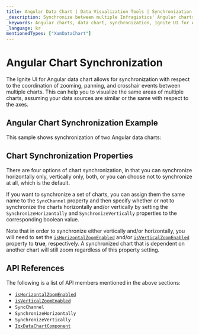 ```yaml
---
title: Angular Data Chart | Data Visualization Tools | Synchronization | Infragistics
_description: Synchronize between multiple Infragistics' Angular charts controls including zooming, panning and crosshair events. Learn about our Ignite UI for Angular graph synchronization capabilities!
_keywords: Angular charts, data chart, synchronization, Ignite UI for Angular, Infragistics
_language: kr
mentionedTypes: ["XamDataChart"]
---
```


# Angular Chart Synchronization

The Ignite UI for Angular data chart allows for synchronization with respect to the coordination of zooming, panning, and crosshair events between multiple charts. This can help you to visualize the same areas of multiple charts, assuming your data sources are similar or the same with respect to the axes.

## Angular Chart Synchronization Example

This sample shows synchronization of two Angular data charts:

<code-view style="height: 600px" alt="Angular Chart Synchronization Example"
           data-demos-base-url="{environment:dvDemosBaseUrl}"
                    iframe-src="{environment:dvDemosBaseUrl}/charts/data-chart/chart-synchronization"
                                                 github-src="charts/data-chart/chart-synchronization">
</code-view>


<div class="divider--half"></div>

## Chart Synchronization Properties

There are four options of chart synchronization, in that you can synchronize horizontally only, vertically only, both, or you can choose not to synchronize at all, which is the default.

If you want to synchronize a set of charts, you can assign them the same name to the `SyncChannel` property and then specify whether or not to synchronize the charts horizontally and/or vertically by setting the `SynchronizeHorizontally` and `SynchronizeVertically` properties to the corresponding boolean value.

Note that in order to synchronize either vertically and/or horizontally, you will need to set the [`isHorizontalZoomEnabled`]({environment:dvApiBaseUrl}/products/ignite-ui-angular/api/docs/typescript/latest/classes/igniteui_angular_charts.igxdatachartcomponent.html#ishorizontalzoomenabled) and/or [`isVerticalZoomEnabled`]({environment:dvApiBaseUrl}/products/ignite-ui-angular/api/docs/typescript/latest/classes/igniteui_angular_charts.igxdatachartcomponent.html#isverticalzoomenabled) property to **true**, respectively. A synchronized chart that is dependent on another chart will still zoom regardless of this property setting.

## API References

The following is a list of API members mentioned in the above sections:

*   [`isHorizontalZoomEnabled`]({environment:dvApiBaseUrl}/products/ignite-ui-angular/api/docs/typescript/latest/classes/igniteui_angular_charts.igxdatachartcomponent.html#ishorizontalzoomenabled)
*   [`isVerticalZoomEnabled`]({environment:dvApiBaseUrl}/products/ignite-ui-angular/api/docs/typescript/latest/classes/igniteui_angular_charts.igxdatachartcomponent.html#isverticalzoomenabled)
*   `SyncChannel`
*   `SynchronizeHorizontally`
*   `SynchronizeVertically`
*   [`IgxDataChartComponent`]({environment:dvApiBaseUrl}/products/ignite-ui-angular/api/docs/typescript/latest/classes/igniteui_angular_charts.igxdatachartcomponent.html)
